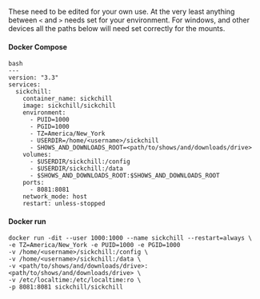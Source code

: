 These need to be edited for your own use. At the very least anything between `<` and `>` needs set for your environment.
For windows, and other devices all the paths below will need set correctly for the mounts.

#### Docker Compose

```
bash
---
version: "3.3"
services:
  sickchill:
    container_name: sickchill
    image: sickchill/sickchill
    environment:
      - PUID=1000
      - PGID=1000
      - TZ=America/New_York
      - USERDIR=/home/<username>/sickchill
      - SHOWS_AND_DOWNLOADS_ROOT=<path/to/shows/and/downloads/drive>
    volumes:
      - $USERDIR/sickchill:/config
      - $USERDIR/sickchill:/data
      - $SHOWS_AND_DOWNLOADS_ROOT:$SHOWS_AND_DOWNLOADS_ROOT
    ports:
      - 8081:8081
    network_mode: host
    restart: unless-stopped
```

#### Docker run

```
docker run -dit --user 1000:1000 --name sickchill --restart=always \
-e TZ=America/New_York -e PUID=1000 -e PGID=1000
-v /home/<username>/sickchill:/config \
-v /home/<username>/sickchill:/data \
-v <path/to/shows/and/downloads/drive>:<path/to/shows/and/downloads/drive> \
-v /etc/localtime:/etc/localtime:ro \
-p 8081:8081 sickchill/sickchill
```
